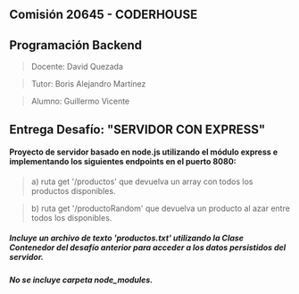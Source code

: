 ## Comisión 20645 - CODERHOUSE

## Programación Backend

> Docente: David Quezada

> Tutor: Boris Alejandro Martínez

> Alumno: Guillermo Vicente


##  Entrega Desafío: "SERVIDOR CON EXPRESS"

#### Proyecto de servidor basado en node.js utilizando el módulo express e implementando los siguientes endpoints en el puerto 8080:

> a) ruta get '/productos' que devuelva un array con todos los productos disponibles.

> b) ruta get '/productoRandom' que devuelva un producto al azar entre todos los disponibles.

##### Incluye un archivo de texto 'productos.txt' utilizando la Clase Contenedor del desafío anterior para acceder a los datos persistidos del servidor.

##### No se incluye carpeta node_modules.
